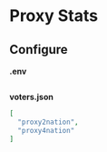 # Proxy Stats

## Configure

**.env**

```bash

```

**voters.json**

```json
[
  "proxy2nation",
  "proxy4nation"
]
```